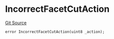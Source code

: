 # IncorrectFacetCutAction
[Git Source](https://github.com/thrackle-io/tron/blob/4370cba4c6c86564c45ea5da17298f68b13753b5/src/protocol/economic/ruleProcessor/RuleProcessorDiamondLib.sol)


```solidity
error IncorrectFacetCutAction(uint8 _action);
```

